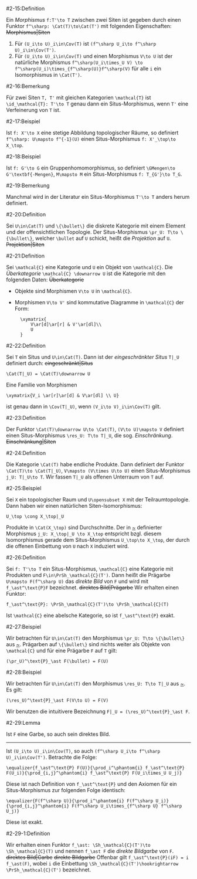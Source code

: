 #2-15:Definition

Ein *Morphismus* `f:T'\to T` zwischen zwei Siten ist gegeben durch einen Funktor `f^\sharp: \Cat(T)\to\Cat(T')` mit folgenden Eigenschaften: ~~Morphismus|Siten~~

1. Für `(U_i\to U)_i\in\Cov(T)` ist `(f^\sharp U_i\to f^\sharp U)_i\in\Cov(T')`.
2. Für `(U_i\to U)_i\in\Cov(T)` und einen Morphismus `V\to U` ist der natürliche Morphismus `f^\sharp(U_i\times_U V) \to f^\sharp(U_i)\times_{f^\sharp(U)}f^\sharp(V)` für alle `i` ein Isomorphismus in `\Cat(T')`.

#2-16:Bemerkung

Für zwei Siten `T, T'` mit gleichen Kategorien `\mathcal{T}` ist `\id_\mathcal{T}: T'\to T` genau dann ein Situs-Morphismus, wenn `T'` eine Verfeinerung von `T` ist.

#2-17:Beispiel

Ist `f: X'\to X` eine stetige Abbildung topologischer Räume, so definiert `f^\sharp: U\mapsto f^{-1}(U)` einen Situs-Morphismus `f: X'_\top\to X_\top`.

#2-18:Beispiel

Ist `f: G'\to G` ein Gruppenhomomorphismus, so definiert `\GMengen\to G'\textbf{-Mengen}`, `M\mapsto M` ein Situs-Morphismus `f: T_{G'}\to T_G`.

#2-19:Bemerkung

Manchmal wird in der Literatur ein Situs-Morphismus `T'\to T` anders herum definiert.

#2-20:Definition

Sei `U\in\Cat(T)` und `\{\bullet\}` die diskrete Kategorie mit einem Element und der offensichtlichen Topologie. Der Situs-Morphismus `\pr_U: T\to \{\bullet\}`, welcher `\bullet` auf `U` schickt, heißt die *Projektion* auf `U`. ~~Projektion|Siten~~

#2-21:Definition

Sei `\mathcal{C}` eine Kategorie und `U` ein Objekt von `\mathcal{C}`. Die *Überkategorie* `\mathcal{C} \downarrow U` ist die Kategorie mit den folgenden Daten: ~~Überkategorie~~

* Objekte sind Morphismen `V\to U` in `\mathcal{C}`.
* Morphismen `V\to V'` sind kommutative Diagramme in `\mathcal{C}` der Form:

        \xymatrix{
            V\ar[d]\ar[r] & V'\ar[dl]\\
            U
        }

#2-22:Definition

Sei `T` ein Situs und `U\in\Cat(T)`. Dann ist der *eingeschränkter Situs* `T|_U` definiert durch: ~~eingeschränkt|Situs~~

    \Cat(T|_U) = \Cat(T)\downarrow U

Eine Familie von Morphismen

    \xymatrix{V_i \ar[r]\ar[d] & V\ar[dl] \\ U}

ist genau dann in `\Cov(T|_U)`, wenn `(V_i\to V)_i\in\Cov(T)` gilt.

#2-23:Definition

Der Funktor `\Cat(T)\downarrow U\to \Cat(T)`, `(V\to U)\mapsto V` definiert einen Situs-Morphismus `\res_U: T\to T|_U`, die sog. *Einschränkung*. ~~Einschränkung|Siten~~

#2-24:Definition

Die Kategorie `\Cat(T)` habe endliche Produkte. Dann definiert der Funktor `\Cat(T)\to \Cat(T|_U)`, `V\mapsto (V\times U\to U)` einen Situs-Morphismus `j_U: T|_U\to T`. Wir fassen `T|_U` als offenen Unterraum von `T` auf.

#2-25:Beispiel

Sei `X` ein topologischer Raum und `U\opensubset X` mit der Teilraumtopologie. Dann haben wir einen natürlichen Siten-Isomorphismus:

    U_\top \cong X_\top|_U

Produkte in `\Cat(X_\top)` sind Durchschnitte. Der in [~](#2-24) definierter Morphismus `j_U: X_\top|_U \to X_\top` entspricht bzgl. diesem Isomorphismus gerade dem Situs-Morphismus `U_\top\to X_\top`, der durch die offenen Einbettung von `U` nach `X` induziert wird.

#2-26:Definition

Sei `f: T'\to T` ein Situs-Morphismus, `\mathcal{C}` eine Kategorie mit Produkten und `F\in\PrSh_\mathcal{C}(T')`. Dann heißt die Prägarbe `U\mapsto F(f^\sharp U)` das *direkte Bild* von `F` und wird mit `f_\ast^\text{P}F` bezeichnet. ~~direktes Bild|Prägarbe~~ Wir erhalten einen Funktor:

    f_\ast^\text{P}: \PrSh_\mathcal{C}(T')\to \PrSh_\mathcal{C}(T)

Ist `\mathcal{C}` eine abelsche Kategorie, so ist `f_\ast^\text{P}` exakt.

#2-27:Beispiel

Wir betrachten für `U\in\Cat(T)` den Morphismus `\pr_U: T\to \{\bullet\}` aus [~](#2-20). Prägarben auf `\{\bullet\}` sind nichts weiter als Objekte von `\mathcal{C}` und für eine Prägarbe `F` auf `T` gilt:

    (\pr_U)^\text{P}_\ast F(\bullet) = F(U)

#2-28:Beispiel

Wir betrachten für `U\in\Cat(T)` den Morphismus `\res_U: T\to T|_U` aus [~](#2-23). Es gilt:

    (\res_U)^\text{P}_\ast F(V\to U) = F(V)

Wir benutzen die intuitivere Bezeichnung `F|_U = (\res_U)^\text{P}_\ast F`.

#2-29:Lemma

Ist `F` eine Garbe, so auch sein direktes Bild.

---

Ist `(U_i\to U)_i\in\Cov(T)`, so auch `(f^\sharp U_i\to f^\sharp U)_i\in\Cov(T')`. Betrachte die Folge:

    \equalizer{f_\ast^\text{P} F(U)}{\prod_i^\phantom{i} f_\ast^\text{P} F(U_i)}{\prod_{i,j}^\phantom{i} f_\ast^\text{P} F(U_i\times_U U_j)}

Diese ist nach Definition von `f_\ast^\text{P}` und den Axiomen für ein Situs-Morphismus zur folgenden Folge identisch:

    \equalizer{F(f^\sharp U)}{\prod_i^\phantom{i} F(f^\sharp U_i)}{\prod_{i,j}^\phantom{i} F(f^\sharp U_i\times_{f^\sharp U} f^\sharp U_j)}

Diese ist exakt.

#2-29-1:Definition

Wir erhalten einen Funktor `f_\ast: \Sh_\mathcal{C}(T')\to \Sh_\mathcal{C}(T)` und nennen `f_\ast F` die *direkte Bildgarbe* von `F`. ~~direktes Bild|Garbe~~ ~~direkte Bildgarbe~~ Offenbar gilt `f_\ast^\text{P}(iF) = i f_\ast(F)`, wobei `i` die Einbettung `\Sh_\mathcal{C}(T')\hookrightarrow \PrSh_\mathcal{C}(T')` bezeichnet.
